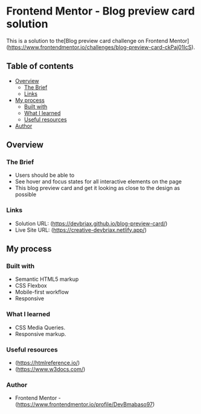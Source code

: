 # Frontend Mentor - Blog preview card solution

This is a solution to the[Blog preview card challenge on Frontend Mentor]
(https://www.frontendmentor.io/challenges/blog-preview-card-ckPaj01IcS). 

## Table of contents

- [Overview](#overview)
  - [The Brief](#the-brief)
  - [Links](#links)
- [My process](#my-process)
  - [Built with](#built-with)
  - [What I learned](#what-i-learned)
  - [Useful resources](#useful-resources)
- [Author](#author)

## Overview

### The Brief 
- Users should be able to
- See hover and focus states for all interactive elements on the page
- This blog preview card and get it looking as close to the design as possible

### Links
- Solution URL: 
(https://devbriax.github.io/blog-preview-card/)
- Live Site URL: 
(https://creative-devbriax.netlify.app/) 


## My process

### Built with
- Semantic HTML5 markup
- CSS  Flexbox
- Mobile-first workflow
- Responsive 


### What I learned
- CSS Media Queries. 
- Responsive markup. 


### Useful resources
- (https://htmlreference.io/)
- (https://www.w3docs.com/)


### Author
- Frontend Mentor - (https://www.frontendmentor.io/profile/DevBmabaso97)



